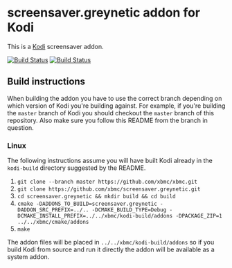 # screensaver.greynetic addon for Kodi

This is a [Kodi](http://kodi.tv) screensaver addon.

[![Build Status](https://travis-ci.org/xbmc/screensaver.greynetic.svg?branch=master)](https://travis-ci.org/xbmc/screensaver.greynetic)
[![Build Status](https://dev.azure.com/teamkodi/binary-addons/_apis/build/status/xbmc.screensaver.greynetic?branchName=Matrix)](https://dev.azure.com/teamkodi/binary-addons/_build/latest?definitionId=44&branchName=Matrix)
<!--- [![Build Status](https://ci.appveyor.com/api/projects/status/github/xbmc/screensaver.greynetic?svg=true)](https://ci.appveyor.com/project/xbmc/screensaver.greynetic) -->

## Build instructions

When building the addon you have to use the correct branch depending on which version of Kodi you're building against. 
For example, if you're building the `master` branch of Kodi you should checkout the `master` branch of this repository. 
Also make sure you follow this README from the branch in question.

### Linux

The following instructions assume you will have built Kodi already in the `kodi-build` directory 
suggested by the README.

1. `git clone --branch master https://github.com/xbmc/xbmc.git`
2. `git clone https://github.com/xbmc/screensaver.greynetic.git`
3. `cd screensaver.greynetic && mkdir build && cd build`
4. `cmake -DADDONS_TO_BUILD=screensaver.greynetic -DADDON_SRC_PREFIX=../.. -DCMAKE_BUILD_TYPE=Debug -DCMAKE_INSTALL_PREFIX=../../xbmc/kodi-build/addons -DPACKAGE_ZIP=1 ../../xbmc/cmake/addons`
5. `make`

The addon files will be placed in `../../xbmc/kodi-build/addons` so if you build Kodi from source and run it directly 
the addon will be available as a system addon.
